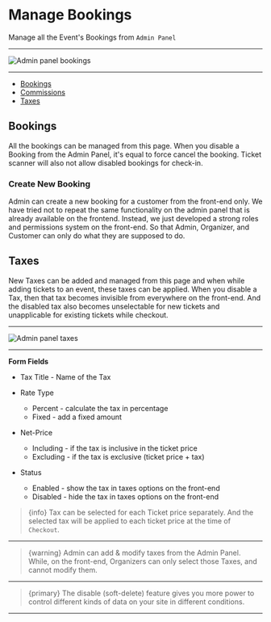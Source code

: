 # Manage Bookings

Manage all the Event's Bookings from `Admin Panel`

---

![Admin panel bookings](https://eventmie-pro-docs.classiebit.com/images/admin-panel-bookings.jpg "Admin panel bookings")

---

- [Bookings](#Bookings)
- [Commissions](#Commissions)
- [Taxes](#Taxes)


<a name="Bookings"></a>
## Bookings

All the bookings can be managed from this page. When you disable a Booking from the Admin Panel, it's equal to force cancel the booking. Ticket scanner will also not allow disabled bookings for check-in.


### Create New Booking

Admin can create a new booking for a customer from the front-end only. We have tried not to repeat the same functionality on the admin panel that is already available on the frontend. Instead, we just developed a strong roles and permissions system on the front-end. So that Admin, Organizer, and Customer can only do what they are supposed to do.



<a name="Taxes"></a>
## Taxes

New Taxes can be added and managed from this page and when while adding tickets to an event, these taxes can be applied. When you disable a Tax, then that tax becomes invisible from everywhere on the front-end. And the disabled tax also becomes unselectable for new tickets and unapplicable for existing tickets while checkout.

---

![Admin panel taxes](https://eventmie-pro-docs.classiebit.com/images/18-admin-taxes.jpg "Admin panel taxes")

---

**Form Fields**

- Tax Title - Name of the Tax

- Rate Type
    * Percent - calculate the tax in percentage
    * Fixed - add a fixed amount

- Net-Price 
    * Including - if the tax is inclusive in the ticket price
    * Excluding - if the tax is exclusive (ticket price + tax)

- Status
    * Enabled - show the tax in taxes options on the front-end
    * Disabled - hide the tax in taxes options on the front-end


>{info} Tax can be selected for each Ticket price separately. And the selected tax will be applied to each ticket price at the time of `Checkout`.

---

>{warning} Admin can add & modify taxes from the Admin Panel. While, on the front-end, Organizers can only select those Taxes, and cannot modify them.

---

>{primary} The disable (soft-delete) feature gives you more power to control different kinds of data on your site in different conditions.

---